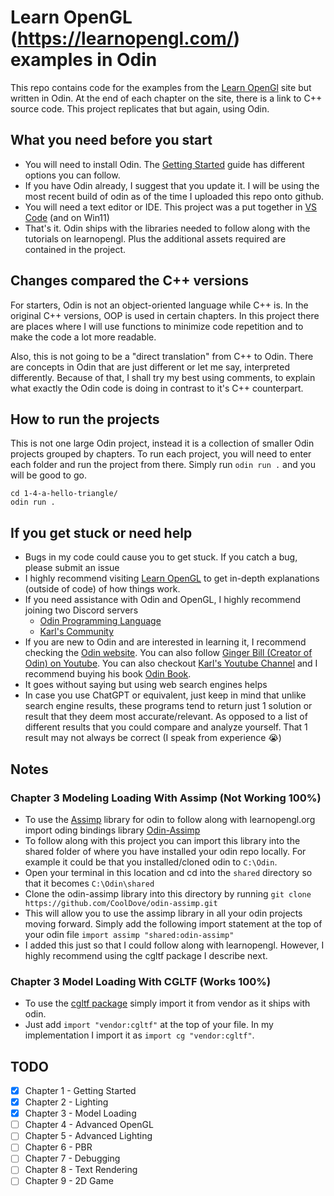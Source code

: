 # Learn OpenGL (https://learnopengl.com/) examples in Odin
This repo contains code for the examples from the [Learn OpenGl](https://learnopengl.com/) site but written in Odin. At the end of each chapter on the site, there is a link to C++ source code. This project replicates that but again, using Odin.

## What you need before you start
- You will need to install Odin. The [Getting Started](https://odin-lang.org/docs/install/) guide has different options you can follow.
- If you have Odin already, I suggest that you update it. I will be using the most recent build of odin as of the time I uploaded this repo onto github.
- You will need a text editor or IDE. This project was a put together in [VS Code](https://code.visualstudio.com/) (and on Win11)
- That's it. Odin ships with the libraries needed to follow along with the tutorials on learnopengl. Plus the additional assets required are contained in the project.

## Changes compared the C++ versions
For starters, Odin is not an object-oriented language while C++ is. In the original C++ versions, OOP is used in certain chapters. In this project there are places where I will use functions to minimize code repetition and to make the code a lot more readable.

Also, this is not going to be a "direct translation" from C++ to Odin. There are concepts in Odin that are just different or let me say, interpreted differently. Because of that, I shall try my best using comments, to explain what exactly the Odin code is doing in contrast to it's C++ counterpart.

## How to run the projects
This is not one large Odin project, instead it is a collection of smaller Odin projects grouped by chapters. To run each project, you will need to enter each folder and run the project from there. Simply run ```odin run .``` and you will be good to go.
```
cd 1-4-a-hello-triangle/
odin run .
```

## If you get stuck or need help
- Bugs in my code could cause you to get stuck. If you catch a bug, please submit an issue
- I highly recommend visiting [Learn OpenGL](https://learnopengl.com/) to get in-depth explanations (outside of code) of how things work.
- If you need assistance with Odin and OpenGL, I highly recommend joining two Discord servers
  - [Odin Programming Language](https://discord.gg/Dh7vnfff)
  - [Karl's Community](https://discord.gg/UvTaBesN)
- If you are new to Odin and are interested in learning it, I recommend checking the [Odin website](https://odin-lang.org/). You can also follow [Ginger Bill (Creator of Odin) on Youtube](https://www.youtube.com/@GingerGames). You can also checkout [Karl's Youtube Channel](https://www.youtube.com/@karl_zylinski) and I recommend buying his book [Odin Book](https://odinbook.com/).
- It goes without saying but using web search engines helps
- In case you use ChatGPT or equivalent, just keep in mind that unlike search engine results, these programs tend to return just 1 solution or result that they deem most accurate/relevant. As opposed to a list of different results that you could compare and analyze yourself. That 1 result may not always be correct (I speak from experience 😭)

## Notes
### Chapter 3 Modeling Loading With Assimp (Not Working 100%)
- To use the [Assimp](https://github.com/assimp/assimp) library for odin to follow along with learnopengl.org import oding bindings library [Odin-Assimp](https://github.com/CoolDove/odin-assimp/tree/master)
- To follow  along with this project you can import this library into the shared folder of where you have installed your odin repo locally. For example it could be that you installed/cloned odin to ```C:\Odin```. 
- Open your terminal in this location and cd into the ```shared``` directory so that it becomes ```C:\Odin\shared```
- Clone the odin-assimp library into this directory by running ```git clone https://github.com/CoolDove/odin-assimp.git```
- This will allow you to use the assimp library in all your odin projects moving forward. Simply add the following import statement at the top of your odin file ```import assimp "shared:odin-assimp"```
- I added this just so that I could follow along with learnopengl. However, I highly recommend using the cgltf package I describe next.

### Chapter 3 Model Loading With CGLTF (Works 100%)
- To use the [cgltf package](https://pkg.odin-lang.org/vendor/cgltf/) simply import it from vendor as it ships with odin.
- Just add ```import "vendor:cgltf"``` at the top of your file. In my implementation I import it as ```import cg "vendor:cgltf"```.

## TODO
- [x] Chapter 1 - Getting Started
- [x] Chapter 2 - Lighting
- [x] Chapter 3 - Model Loading
- [ ] Chapter 4 - Advanced OpenGL
- [ ] Chapter 5 - Advanced Lighting
- [ ] Chapter 6 - PBR
- [ ] Chapter 7 - Debugging
- [ ] Chapter 8 - Text Rendering
- [ ] Chapter 9 - 2D Game